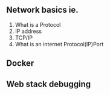 ## Network basics ie. 
1. What is a Protocol
2. IP address
3. TCP/IP
4. What is an internet Protocol(IP)Port

## Docker 
## Web stack debugging
